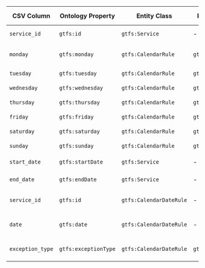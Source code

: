 | CSV Column           | Ontology Property | Entity Class | Rel. Entity Class | Subject Generation    | Join Condition | Datatype | Function Name | Function Output |
| --- | --- | --- | --- | --- | --- | --- | --- | --- |
| `service_id` | `gtfs:id` | `gtfs:Service` | - | Generate a URI using: `http://gtfs.org/services/{service_id}` | Join with `gtfs:id` of `gtfs:Service` | String | `URI Construction` | `http://gtfs.org/services/{service_id}` |
| `monday` | `gtfs:monday` | `gtfs:CalendarRule` | `gtfs:Day` | Use `http://transport.linkeddata.es/kos/day/available` as subject if value is true | Join with URI of day concept | Boolean | `Boolean to URI` | If true, return URI; otherwise, return `null` |
| `tuesday` | `gtfs:tuesday` | `gtfs:CalendarRule` | `gtfs:Day` | Same as above | Same as above | Boolean | `Boolean to URI` | Same as above |
| `wednesday` | `gtfs:wednesday` | `gtfs:CalendarRule` | `gtfs:Day` | Same as above | Same as above | Boolean | `Boolean to URI` | Same as above |
| `thursday` | `gtfs:thursday` | `gtfs:CalendarRule` | `gtfs:Day` | Same as above | Same as above | Boolean | `Boolean to URI` | Same as above |
| `friday` | `gtfs:friday` | `gtfs:CalendarRule` | `gtfs:Day` | Same as above | Same as above | Boolean | `Boolean to URI` | Same as above |
| `saturday` | `gtfs:saturday` | `gtfs:CalendarRule` | `gtfs:Day` | Same as above | Same as above | Boolean | `Boolean to URI` | Same as above |
| `sunday` | `gtfs:sunday` | `gtfs:CalendarRule` | `gtfs:Day` | Same as above | Same as above | Boolean | `Boolean to URI` | Same as above |
| `start_date` | `gtfs:startDate` | `gtfs:Service` | - | Generate URI: `http://gtfs.org/services/{service_id}` | Join with `gtfs:id` of `gtfs:Service` | Date | `Date Formatting` | Format `start_date` as `yyyy-MM-dd` |
| `end_date` | `gtfs:endDate` | `gtfs:Service` | - | Generate URI: `http://gtfs.org/services/{service_id}` | Join with `gtfs:id` of `gtfs:Service` | Date | `Date Formatting` | Format `end_date` as `yyyy-MM-dd` |
| `service_id` | `gtfs:id` | `gtfs:CalendarDateRule` | - | Generate URI: `http://gtfs.org/calendar-dates/{service_id}` | Join with `gtfs:id` of `CalendarDateRule` | String | `URI Construction` | `http://gtfs.org/calendar-dates/{service_id}` |
| `date` | `gtfs:date` | `gtfs:CalendarDateRule` | - | Convert to xsd:date | Join with `gtfs:date` in ontology | Date | `Date Conversion` | Convert to `yyyy-MM-dd` |
| `exception_type` | `gtfs:exceptionType` | `gtfs:CalendarDateRule` | `gtfs:ExceptionType` | Return URI depending on value (1 = removed, 2 = added) | Join with URI representing `exception_type` | Integer | `Enum to URI` | Added: `.../added`, Removed: `.../removed` |
